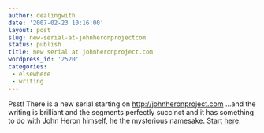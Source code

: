 ```yaml
---
author: dealingwith
date: '2007-02-23 10:16:00'
layout: post
slug: new-serial-at-johnheronprojectcom
status: publish
title: new serial at johnheronproject.com
wordpress_id: '2520'
categories:
 - elsewhere
 - writing
---
```


Psst! There is a new serial starting on http://johnheronproject.com ...and the
writing is brilliant and the segments perfectly succinct and it has something
to do with John Heron himself, he the mysterious namesake. [Start here][1].

   [1]: http://www.johnheronproject.com/wp/?p=516

